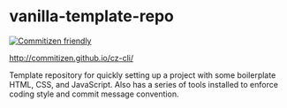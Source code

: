 # vanilla-template-repo

[![Commitizen friendly](https://img.shields.io/badge/commitizen-friendly-brightgreen.svg)](http://commitizen.github.io/cz-cli/)

http://commitizen.github.io/cz-cli/

Template repository for quickly setting up a project with some boilerplate HTML, CSS, and JavaScript. Also has a series of tools installed to enforce coding style and commit message convention.

